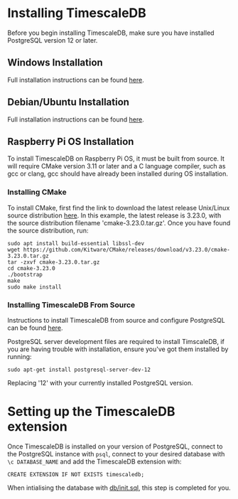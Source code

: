 # Installing TimescaleDB
Before you begin installing TimescaleDB, make sure you have installed PostgreSQL
version 12 or later.

## Windows Installation
Full installation instructions can be found [here](https://docs.timescale.com/install/latest/self-hosted/installation-windows/).


## Debian/Ubuntu Installation
Full installation instructions can be found [here](https://docs.timescale.com/install/latest/self-hosted/installation-debian/).


## Raspberry Pi OS Installation
To install TimescaleDB on Raspberry Pi OS, it must be built from source. It will
require CMake version 3.11 or later and a C language compiler, such as gcc or clang, gcc should have already been installed during OS installation.

### Installing CMake
To install CMake, first find the link to download the latest release Unix/Linux
source distribution [here](https://cmake.org/download/). In this example, the
latest release is 3.23.0, with the source distribution filename
'cmake-3.23.0.tar.gz'. Once you have found the source distribution, run:
```shell
sudo apt install build-essential libssl-dev
wget https://github.com/Kitware/CMake/releases/download/v3.23.0/cmake-3.23.0.tar.gz
tar -zxvf cmake-3.23.0.tar.gz
cd cmake-3.23.0
./bootstrap
make
sudo make install
```

### Installing TimescaleDB From Source
Instructions to install TimescaleDB from source and configure PostgreSQL can
be found [here](https://docs.timescale.com/install/latest/self-hosted/installation-source/).

PostgreSQL server development files are required to install TimscaleDB, if you
are having trouble with installation, ensure you've got them installed by
running:
```
sudo apt-get install postgresql-server-dev-12
```
Replacing '12' with your currently installed PostgreSQL version.


# Setting up the TimescaleDB extension
Once TimescaleDB is installed on your version of PostgreSQL, connect to the
PostgreSQL instance with `psql`, connect to your desired database with
`\c DATABASE_NAME` and add the TimescaleDB extension
with:
```pgsql
CREATE EXTENSION IF NOT EXISTS timescaledb;
```

When intialising the database with [db/init.sql](../db/init.sql), this step
is completed for you.

